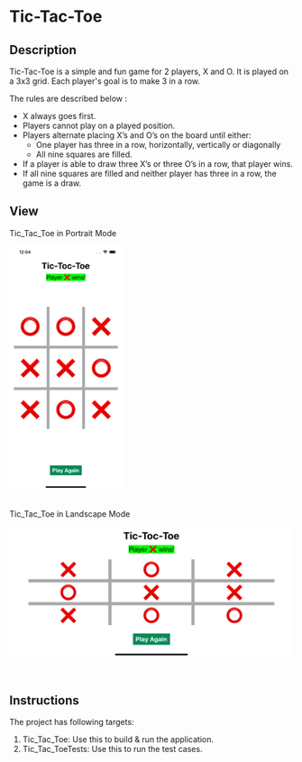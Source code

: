 
<!--name-->
# Tic-Tac-Toe
<!--/name-->

## Description
<!--description-->

Tic-Tac-Toe is a simple and fun game for 2 players, X and O. It is played on a 3x3 grid. Each player's goal is to make 3 in a row. 

The rules are described below :

* X always goes first.
* Players cannot play on a played position.
* Players alternate placing X’s and O’s on the board until either:
    * One player has three in a row, horizontally, vertically or diagonally
    * All nine squares are filled.
* If a player is able to draw three X’s or three O’s in a row, that player wins.
* If all nine squares are filled and neither player has three in a row, the game is a draw.

<!--/description-->

## View
<!--view-->
Tic_Tac_Toe in Portrait Mode <br>

<img src="Documentation/1_Win_PortraitMode.png" alt="Tic_Tac_Toe in Portrait Mode" width="200"/> <br>
 <br>
 
 Tic_Tac_Toe in Landscape Mode <br>
 
 ![Tic_Tac_Toe](Documentation/2_Win_LandscapeMode.png)

 <br>
<!--/view-->

## Instructions

The project has following targets:

1. Tic_Tac_Toe: Use this to build & run the application.
2. Tic_Tac_ToeTests: Use this to run the test cases. 
